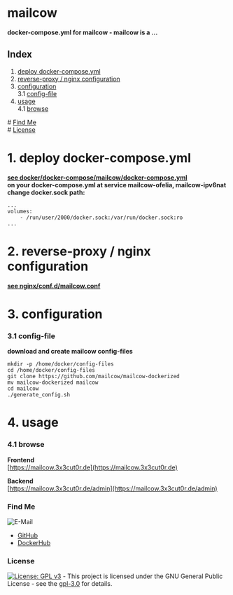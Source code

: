 # mailcow

**docker-compose.yml for mailcow - mailcow is a ...**  

## Index

1. [deploy docker-compose.yml](#deploy)  
2. [reverse-proxy / nginx configuration](#reverse-proxy)  
3. [configuration](#configuration)  
  3.1 [config-file](#config-file)  
4. [usage](#usage)  
  4.1 [browse](#browse)  

\# [Find Me](#findme)  
\# [License](#license)  

# 1. deploy docker-compose.yml <a name="deploy"></a>  
**[see docker/docker-compose/mailcow/docker-compose.yml](https://github.com/3x3cut0r/vps/blob/main/docker/docker-compose/mailcow/docker-compose.yml)**  
**on your docker-compose.yml at service mailcow-ofelia, mailcow-ipv6nat**  
**change docker.sock path:**  
```shell
...
volumes:
    - /run/user/2000/docker.sock:/var/run/docker.sock:ro
...

```

# 2. reverse-proxy / nginx configuration <a name="reverse-proxy"></a>  
**[see nginx/conf.d/mailcow.conf](https://github.com/3x3cut0r/vps/blob/main/nginx/conf.d/mailcow.conf)**  

# 3. configuration <a name="configuration"></a>  

### 3.1 config-file <a name="config-file"></a>  
**download and create mailcow config-files**  
```shell
mkdir -p /home/docker/config-files
cd /home/docker/config-files
git clone https://github.com/mailcow/mailcow-dockerized
mv mailcow-dockerized mailcow
cd mailcow
./generate_config.sh

```

# 4. usage <a name="usage"></a>  

### 4.1 browse <a name="browse"></a>  
**Frontend**  
[https://mailcow.3x3cut0r.de](https://mailcow.3x3cut0r.de)  

**Backend**  
[https://mailcow.3x3cut0r.de/admin](https://mailcow.3x3cut0r.de/admin)  

### Find Me <a name="findme"></a>

![E-Mail](https://img.shields.io/badge/E--Mail-executor55%40gmx.de-red)
* [GitHub](https://github.com/3x3cut0r)
* [DockerHub](https://hub.docker.com/u/3x3cut0r)

### License <a name="license"></a>

[![License: GPL v3](https://img.shields.io/badge/License-GPLv3-blue.svg)](https://www.gnu.org/licenses/gpl-3.0) - This project is licensed under the GNU General Public License - see the [gpl-3.0](https://www.gnu.org/licenses/gpl-3.0.en.html) for details.
